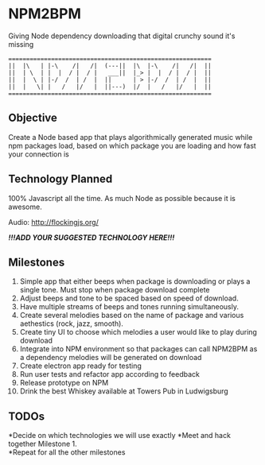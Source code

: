 # NPM2BPM
Giving Node dependency downloading that digital crunchy sound it's missing
```
=========================================================
||  |\   | |-\    /|   /|  (---||  |\  |-\    /|   /|  ||
||  | \  | |  |  / |  / |   ___||  |_> |  |  / |  / |  ||
||  |  \ | |-/  /  | /  |  ||      | > |-/  /  | /  |  ||
||  |   \| |   /   |/   |  ||---)  |/  |   /   |/   |  ||
=========================================================
```
## Objective

Create a Node based app that plays algorithmically generated music while npm packages load, based on which package you are loading and how fast your connection is

## Technology Planned

100% Javascript all the time.
As much Node as possible because it is awesome.  

Audio: http://flockingjs.org/

___!!!ADD YOUR SUGGESTED TECHNOLOGY HERE!!!___

## Milestones

1. Simple app that either beeps when package is downloading or plays a single tone.  Must stop when package download complete
2. Adjust beeps and tone to be spaced based on speed of download.  
3. Have multiple streams of beeps and tones running simultaneously.  
4. Create several melodies based on the name of package and various aethestics (rock, jazz, smooth). 
5. Create tiny UI to choose which melodies a user would like to play during download
6. Integrate into NPM environment so that packages can call NPM2BPM as a dependency melodies will be generated on download 
7. Create electron app ready for testing
8. Run user tests and refactor app according to feedback
9. Release prototype on NPM 
10. Drink the best Whiskey available at Towers Pub in Ludwigsburg

## TODOs

*Decide on which technologies we will use exactly
*Meet and hack together Milestone 1.  
*Repeat for all the other milestones
